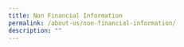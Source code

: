 ```yaml
---
title: Non Financial Information
permalink: /about-us/non-financial-information/
description: ""
---
```

